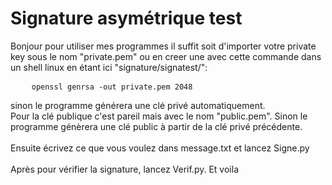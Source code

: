 # Signature asymétrique test

Bonjour pour utiliser mes programmes il suffit soit d'importer votre private key sous le nom "private.pem" ou en creer une avec cette commande dans un shell linux en étant ici "signature/signatest/":

<pre>
    <code>openssl genrsa -out private.pem 2048</code>
</pre>

sinon le programme générera une clé privé automatiquement.
<br>
Pour la clé publique c'est pareil mais avec le nom "public.pem". Sinon le programme génèrera une clé public à partir de la clé privé précédente.
<br>
<br>
Ensuite écrivez ce que vous voulez dans message.txt et lancez Signe.py
<br>
<br>
Après pour vérifier la signature, lancez Verif.py.
Et voila
